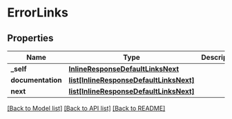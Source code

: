 # ErrorLinks

## Properties
Name | Type | Description | Notes
------------ | ------------- | ------------- | -------------
**_self** | [**InlineResponseDefaultLinksNext**](InlineResponseDefaultLinksNext.md) |  | [optional] 
**documentation** | [**list[InlineResponseDefaultLinksNext]**](InlineResponseDefaultLinksNext.md) |  | [optional] 
**next** | [**list[InlineResponseDefaultLinksNext]**](InlineResponseDefaultLinksNext.md) |  | [optional] 

[[Back to Model list]](../README.md#documentation-for-models) [[Back to API list]](../README.md#documentation-for-api-endpoints) [[Back to README]](../README.md)


